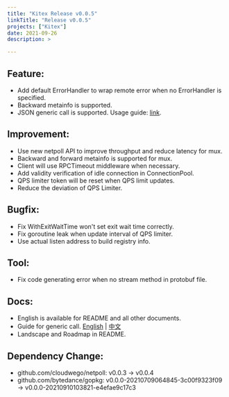 ```yaml
---
title: "Kitex Release v0.0.5"
linkTitle: "Release v0.0.5"
projects: ["Kitex"]
date: 2021-09-26
description: >

---
```


## Feature:

- Add default ErrorHandler to wrap remote error when no ErrorHandler is specified.
- Backward metainfo is supported.
- JSON generic call is supported. Usage guide: [link](/docs/kitex/tutorials/advanced-feature/generic-call/#4-json-mapping-generic-call).

## Improvement:

- Use new netpoll API to improve throughput and reduce latency for mux.
- Backward and forward metainfo is supported for mux.
- Client will use RPCTimeout middleware when necessary.
- Add validity verification of idle connection in ConnectionPool.
- QPS limiter token will be reset when QPS limit updates.
- Reduce the deviation of QPS Limiter.

## Bugfix:

- Fix WithExitWaitTime won't set exit wait time correctly.
- Fix goroutine leak when update interval of QPS limiter.
- Use actual listen address to build registry info.

## Tool:

- Fix code generating error when no stream method in protobuf file.

## Docs:

- English is available for README and all other documents.
- Guide for generic call. [English](/docs/kitex/tutorials/advanced-feature/generic-call) | [中文](/zh/docs/kitex/tutorials/advanced-feature/generic-call/)
- Landscape and Roadmap in README.

## Dependency Change:

- github.com/cloudwego/netpoll: v0.0.3 -> v0.0.4
- github.com/bytedance/gopkg: v0.0.0-20210709064845-3c00f9323f09 -> v0.0.0-20210910103821-e4efae9c17c3
